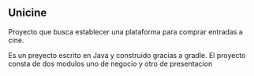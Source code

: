 ## Unicine

Proyecto que busca establecer una plataforma para comprar entradas a cine.

Es un preyecto escrito en Java y construido gracias a gradle. El proyecto consta de dos modulos uno de negocio y otro de presentacion 

